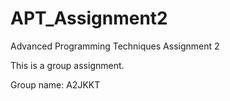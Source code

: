 # APT_Assignment2
Advanced Programming Techniques Assignment 2

This is a group assignment.

Group name: A2JKKT
